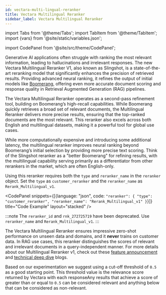```yaml
---
id: vectara-multi-lingual-reranker
title: Vectara Multilingual Reranker
sidebar_label: Vectara Multilingual Reranker
---
```


import Tabs from '@theme/Tabs';
import TabItem from '@theme/TabItem';
import {vars} from '@site/static/variables.json';

import CodePanel from '@site/src/theme/CodePanel';


Generative AI applications often struggle with ranking the most relevant 
information, leading to hallucinations and irrelevant responses. The new 
Vectara Multilingual Reranker V1, also known as Slingshot, is a 
state-of-the-art reranking model that significantly enhances the precision of 
retrieved results. Providing advanced neural ranking, it refines the output of 
initial models like [Boomerang](https://vectara.com/blog/introducing-boomerang-vectaras-new-and-improved-retrieval-model/), 
offering even more accurate document scoring and response quality in Retrieval 
Augmented Generation (RAG) pipelines.

The Vectara Multilingual Reranker operates as a second-pass refinement tool, 
building on Boomerang’s high-recall capabilities. While Boomerang quickly 
retrieves a broad set of relevant documents, the Multilingual Reranker 
delivers more precise results, ensuring that the top-ranked documents are the 
most relevant. This reranker also excels across both English and multilingual 
datasets, making it a powerful tool for global use cases.

While more computationally expensive and introducing some additional latency, 
the multilingual reranker improves neural ranking beyond Boomerang’s initial 
selection by providing more precise text scoring. Think of the Slingshot 
reranker as a "better Boomerang" for refining results, with the multilingual 
capability serving primarily as a differentiator from other rerankers in the 
market, which are often English-only.

Using this reranker requires both the `type` and `reranker_name` in the 
`reranker` object. Set the `type` as `customer_reranker` and the `reranker_name` 
as `Rerank_Multilingual_v1`.

<CodePanel snippets={[{language: "json", code: `"reranker": {
      "type": "customer_reranker",
      "reranker_name": "Rerank_Multilingual_v1"
    }`}]} title="Code Example" layout="stacked" />

:::note
The `reranker_id` and `rnk_272725719` have been deprecated. Use `reranker_name` and 
`Rerank_Multilingual_v1`.
:::

The Vectara Multilingual Reranker ensures impressive zero-shot performance on 
unseen data and domains, and it **never** trains on customer data. In RAG use 
cases, this reranker distinguishes the scores of relevant and irrelevant 
documents in a query-independent manner. For more details about our 
Multilingual Reranker v1, check out these [feature announcement](https://vectara.com/blog/unlocking-the-state-of-the-art-reranker-introducing-the-vectara-multilingual-reranker_v1/) and 
[technical deep dive](https://vectara.com/blog/deep-dive-into-vectara-multilingual-reranker-v1-state-of-the-art-reranker-across-100-languages/) blogs.

Based on our experimentation we suggest using a cut-off threshold of `0.5` as 
a good starting point. This threshold value is the relevance score returned by 
Vectara with each responseAny results that achieve a score of greater than or 
equal to `0.5` can be considered relevant and anything below that can be 
considered as non-relevant.
